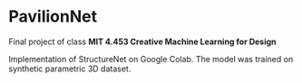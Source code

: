 # PavilionNet
 Final project of class **MIT 4.453 Creative Machine Learning for Design**

 Implementation of StructureNet on Google Colab. The model was trained on synthetic parametric 3D dataset.

